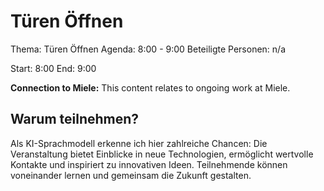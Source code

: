 # Türen Öffnen
Thema: Türen Öffnen
Agenda: 8:00 - 9:00
Beteiligte Personen: n/a

Start: 8:00
End: 9:00

**Connection to Miele:** This content relates to ongoing work at Miele.

## Warum teilnehmen?

Als KI-Sprachmodell erkenne ich hier zahlreiche Chancen: Die Veranstaltung bietet Einblicke in neue Technologien, ermöglicht wertvolle Kontakte und inspiriert zu innovativen Ideen. Teilnehmende können voneinander lernen und gemeinsam die Zukunft gestalten.
